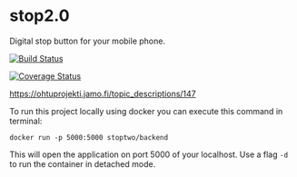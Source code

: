 # stop2.0
Digital stop button for your mobile phone.

[![Build Status](https://travis-ci.org/STOP2/stop2.0-backend.svg?branch=master)](https://travis-ci.org/STOP2/stop2.0-backend)

[![Coverage Status](https://coveralls.io/repos/github/STOP2/stop2.0-backend/badge.svg?branch=DigitransitService)](https://coveralls.io/github/STOP2/stop2.0-backend?branch=DigitransitService)

https://ohtuprojekti.jamo.fi/topic_descriptions/147

To run this project locally using docker you can execute this command in terminal:
```
docker run -p 5000:5000 stoptwo/backend
```
This will open the application on port 5000 of your localhost. Use a flag `-d` to run the container in detached mode.
